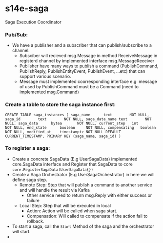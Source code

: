 # s14e-saga
Saga Execution Coordinator 

### Pub/Sub:
- We have a publisher and a subscriber that can publish/subscribe to a channel. 
    - Subsciber will recieved msg.Message in method ReceiveMessage in registerd channel by implemented interface msg.MessageReceiver
    - Publisher have many ways to publish a command (PublishCommand, PublishReply, PublishEntityEvent, PublishEvent, ...etc) that can support various scenario.
     - Message must implemented coorresponding interface e.g: message of used by PublishCommand must be a Command (need to implemented msg.Command)


### Create a table to store the saga instance first: 
 `CREATE TABLE saga_instances (
    saga_name      text        NOT NULL,
    saga_id        text        NOT NULL,
    saga_data_name text        NOT NULL,
    saga_data      bytea       NOT NULL,
    current_step   int         NOT NULL,
    end_state      boolean     NOT NULL,
    compensating   boolean     NOT NULL,
    modified_at    timestamptz NOT NULL DEFAULT CURRENT_TIMESTAMP,
    PRIMARY KEY (saga_name, saga_id)
)`

### To register a saga: 
 - Create a concrete SagaData (E.g UserSagaData) implemented core.SagaData interface and Register that SagaData to core `core.RegisterSagaData(UserSagaData{})`
 - Create a Saga Orchestrator (E.g UserSagaOrchestrator) in here we will define saga step.
    - Remote Step: Step that will publish a command to another service and will handle the result via Kafka
        - Other service need to return msg.Reply with either success or failure
    - Local Step: Step that will be executed in local
        - Action: Action will be called when saga start.
        - Compensation: Will called to compensate if the action fail to rollback.
- To start a saga, call the `Start` Method of the saga and the orchestrator will start.
- 
